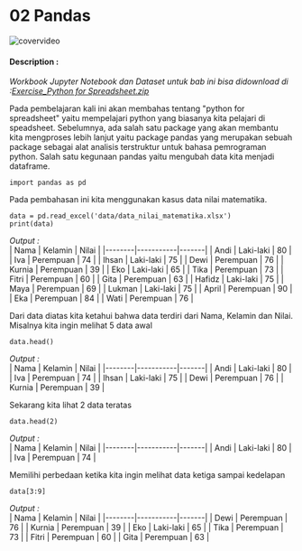 # 02 Pandas

![covervideo](http://bit.ly/makeaicovervideo)

#### **Description :**
_Workbook Jupyter Notebook dan Dataset untuk bab ini bisa didownload di :[Exercise_Python for Spreadsheet.zip](https://drive.google.com/file/d/1WlpXDBTwluGYoV0crZ4fBtXglicXtS-A/view?usp=sharing)_

Pada pembelajaran kali ini akan membahas tentang "python for spreadsheet" yaitu mempelajari python yang biasanya kita pelajari di speadsheet. Sebelumnya, ada salah satu package yang akan membantu kita mengproses lebih lanjut yaitu package pandas yang merupakan sebuah package sebagai alat analisis terstruktur untuk bahasa pemrograman python. Salah satu kegunaan pandas yaitu mengubah data kita menjadi dataframe. 
```
import pandas as pd
```
Pada pembahasan ini kita menggunakan kasus data nilai matematika. 
```
data = pd.read_excel('data/data_nilai_matematika.xlsx')
print(data)
```
*Output :* <br>
| Nama   | Kelamin   | Nilai |
|--------|-----------|-------|
| Andi   | Laki-laki | 80    |
| Iva    | Perempuan | 74    |
| Ihsan  | Laki-laki | 75    |
| Dewi   | Perempuan | 76    |
| Kurnia | Perempuan | 39    |
| Eko    | Laki-laki | 65    |
| Tika   | Perempuan | 73    |
| Fitri  | Perempuan | 60    |
| Gita   | Perempuan | 63    |
| Hafidz | Laki-laki | 75    |
| Maya   | Perempuan | 69    |
| Lukman | Laki-laki | 75    |
| April  | Perempuan | 90    |
| Eka    | Perempuan | 84    |
| Wati   | Perempuan | 76    |

Dari data diatas kita ketahui bahwa data terdiri dari Nama, Kelamin dan Nilai. Misalnya kita ingin melihat 5 data awal
```
data.head()
```
*Output :* <br>
| Nama   | Kelamin   | Nilai |
|--------|-----------|-------|
| Andi   | Laki-laki | 80    |
| Iva    | Perempuan | 74    |
| Ihsan  | Laki-laki | 75    |
| Dewi   | Perempuan | 76    |
| Kurnia | Perempuan | 39    |

Sekarang kita lihat 2 data teratas
```
data.head(2)
```
*Output :* <br>
| Nama   | Kelamin   | Nilai |
|--------|-----------|-------|
| Andi   | Laki-laki | 80    |
| Iva    | Perempuan | 74    |

Memilihi perbedaan ketika kita ingin melihat data ketiga sampai kedelapan
```
data[3:9]
```
*Output :* <br>
| Nama   | Kelamin   | Nilai |
|--------|-----------|-------|
| Dewi   | Perempuan | 76    |
| Kurnia | Perempuan | 39    |
| Eko    | Laki-laki | 65    |
| Tika   | Perempuan | 73    |
| Fitri  | Perempuan | 60    |
| Gita   | Perempuan | 63    |